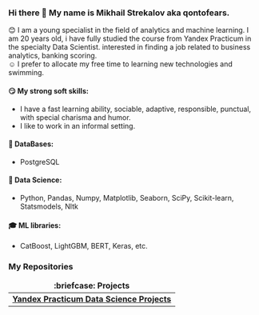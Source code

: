 ### Hi there 👋 My name is Mikhail Strekalov aka qontofears.

:blush: I am a young specialist in the field of analytics and machine learning. I am 20 years old, i have fully studied the course from Yandex Practicum in the specialty Data Scientist. interested in finding a job related to business analytics, banking scoring.<br>
:relaxed: I prefer to allocate my free time to learning new technologies and swimming.<br> 
#### :smirk: My strong soft skills:<br>
- I have a fast learning ability, sociable, adaptive, responsible, punctual, with special charisma and humor. <br>
- I like to work in an informal setting.

#### :speech_balloon:	DataBases: 
- PostgreSQL
#### :thought_balloon: Data Science:
- Python, Pandas, Numpy, Matplotlib, Seaborn, SciPy, Scikit-learn, Statsmodels, Nltk
#### :mortar_board: ML libraries:
- CatBoost, LightGBM, BERT, Keras, etc.
<h3>My Repositories</h3>

<table width=100%>
  <thead align="center">
    <tr border: none;>
      <td><b>:briefcase: Projects</b></td>
    </tr>
  </thead>
  <tbody>
    <tr>
      <td><a href="https://github.com/qontofears/Data-Science-Projects"><b>Yandex Practicum Data Science Projects</b></a></td>
    </tr>
  </tbody>
</table>
